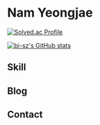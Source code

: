 # Nam Yeongjae

[![Solved.ac Profile](http://mazassumnida.wtf/api/v2/generate_badge?boj=ye0ngjae)](https://solved.ac/ye0ngjae/)

[![bi-sz's GitHub stats](https://github-readme-stats.vercel.app/api?username=Ye0ngjae&include_all_commits=true&show_icons=true&theme=cobalt)](https://github.com/bi-sz/github-readme-stats)
## Skill



## Blog


## Contact


